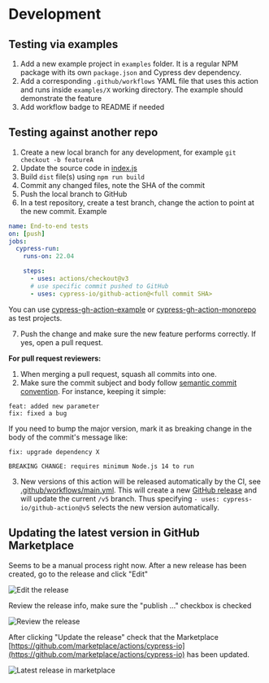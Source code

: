 # Development

## Testing via examples

1. Add a new example project in `examples` folder. It is a regular NPM package with its own `package.json` and Cypress dev dependency.
1. Add a corresponding `.github/workflows` YAML file that uses this action and runs inside `examples/X` working directory. The example should demonstrate the feature
1. Add workflow badge to README if needed

## Testing against another repo

1. Create a new local branch for any development, for example `git checkout -b featureA`
1. Update the source code in [index.js](index.js)
1. Build `dist` file(s) using `npm run build`
1. Commit any changed files, note the SHA of the commit
1. Push the local branch to GitHub
1. In a test repository, create a test branch, change the action to point at the new commit. Example

```yml
name: End-to-end tests
on: [push]
jobs:
  cypress-run:
    runs-on: 22.04

    steps:
      - uses: actions/checkout@v3
      # use specific commit pushed to GitHub
      - uses: cypress-io/github-action@<full commit SHA>
```

You can use [cypress-gh-action-example](https://github.com/bahmutov/cypress-gh-action-example) or [cypress-gh-action-monorepo](https://github.com/bahmutov/cypress-gh-action-monorepo) as test projects.

7. Push the change and make sure the new feature performs correctly. If yes, open a pull request.

**For pull request reviewers:**

1. When merging a pull request, squash all commits into one.
1. Make sure the commit subject and body follow [semantic commit convention](https://semantic-release.gitbook.io/semantic-release/#commit-message-format). For instance, keeping it simple:

```text
feat: added new parameter
fix: fixed a bug
```

If you need to bump the major version, mark it as breaking change in the body of the commit's message like:

```text
fix: upgrade dependency X

BREAKING CHANGE: requires minimum Node.js 14 to run
```

3. New versions of this action will be released automatically by the CI, see [.github/workflows/main.yml](.github/workflows/main.yml). This will create a new [GitHub release](https://github.com/cypress-io/github-action/releases) and will update the current `/v5` branch. Thus specifying `- uses: cypress-io/github-action@v5` selects the new version automatically.

## Updating the latest version in GitHub Marketplace

Seems to be a manual process right now. After a new release has been created, go to the release and click "Edit"

![Edit the release](images/edit-release.png)

Review the release info, make sure the "publish ..." checkbox is checked

![Review the release](images/review-release.png)

After clicking "Update the release" check that the Marketplace [https://github.com/marketplace/actions/cypress-io](https://github.com/marketplace/actions/cypress-io) has been updated.

![Latest release in marketplace](images/latest-release.png)
